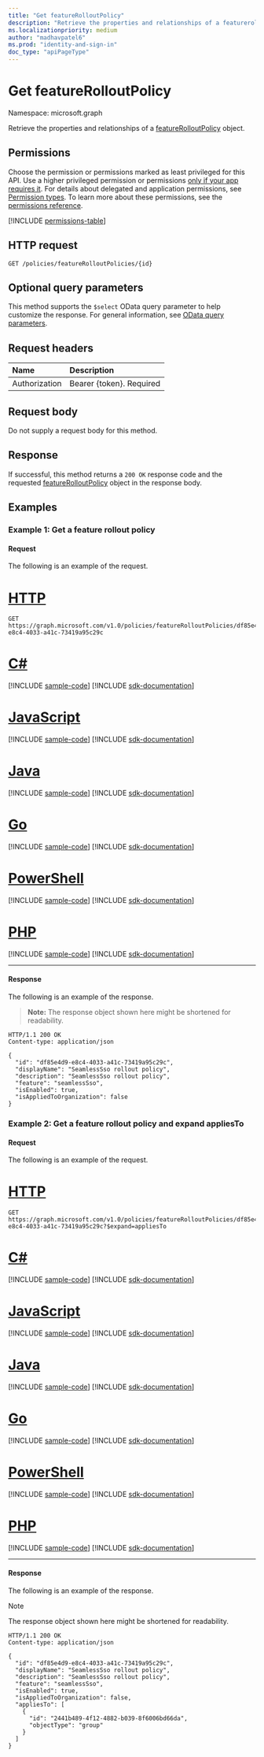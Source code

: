 ```yaml
---
title: "Get featureRolloutPolicy"
description: "Retrieve the properties and relationships of a featurerolloutpolicy object."
ms.localizationpriority: medium
author: "madhavpatel6"
ms.prod: "identity-and-sign-in"
doc_type: "apiPageType"
---
```


# Get featureRolloutPolicy

Namespace: microsoft.graph

Retrieve the properties and relationships of a [featureRolloutPolicy](../resources/featurerolloutpolicy.md) object.

## Permissions

Choose the permission or permissions marked as least privileged for this API. Use a higher privileged permission or permissions [only if your app requires it](/graph/permissions-overview#best-practices-for-using-microsoft-graph-permissions). For details about delegated and application permissions, see [Permission types](/graph/permissions-overview#permission-types). To learn more about these permissions, see the [permissions reference](/graph/permissions-reference).

<!-- { "blockType": "permissions", "name": "featurerolloutpolicy_get" } -->
[!INCLUDE [permissions-table](../includes/permissions/featurerolloutpolicy-get-permissions.md)]

## HTTP request

<!-- { "blockType": "ignored" } -->

```http
GET /policies/featureRolloutPolicies/{id}
```

## Optional query parameters

This method supports the `$select` OData query parameter to help customize the response. For general information, see [OData query parameters](/graph/query-parameters).

## Request headers

| Name      |Description|
|:----------|:----------|
| Authorization | Bearer {token}. Required |

## Request body

Do not supply a request body for this method.

## Response

If successful, this method returns a `200 OK` response code and the requested [featureRolloutPolicy](../resources/featurerolloutpolicy.md) object in the response body.

## Examples

### Example 1: Get a feature rollout policy

#### Request

The following is an example of the request.


# [HTTP](#tab/http)
<!-- {
  "blockType": "request",
  "name": "get_featurerolloutpolicy"
}-->

```msgraph-interactive
GET https://graph.microsoft.com/v1.0/policies/featureRolloutPolicies/df85e4d9-e8c4-4033-a41c-73419a95c29c
```

# [C#](#tab/csharp)
[!INCLUDE [sample-code](../includes/snippets/csharp/get-featurerolloutpolicy-csharp-snippets.md)]
[!INCLUDE [sdk-documentation](../includes/snippets/snippets-sdk-documentation-link.md)]

# [JavaScript](#tab/javascript)
[!INCLUDE [sample-code](../includes/snippets/javascript/get-featurerolloutpolicy-javascript-snippets.md)]
[!INCLUDE [sdk-documentation](../includes/snippets/snippets-sdk-documentation-link.md)]

# [Java](#tab/java)
[!INCLUDE [sample-code](../includes/snippets/java/get-featurerolloutpolicy-java-snippets.md)]
[!INCLUDE [sdk-documentation](../includes/snippets/snippets-sdk-documentation-link.md)]

# [Go](#tab/go)
[!INCLUDE [sample-code](../includes/snippets/go/get-featurerolloutpolicy-go-snippets.md)]
[!INCLUDE [sdk-documentation](../includes/snippets/snippets-sdk-documentation-link.md)]

# [PowerShell](#tab/powershell)
[!INCLUDE [sample-code](../includes/snippets/powershell/get-featurerolloutpolicy-powershell-snippets.md)]
[!INCLUDE [sdk-documentation](../includes/snippets/snippets-sdk-documentation-link.md)]

# [PHP](#tab/php)
[!INCLUDE [sample-code](../includes/snippets/php/get-featurerolloutpolicy-php-snippets.md)]
[!INCLUDE [sdk-documentation](../includes/snippets/snippets-sdk-documentation-link.md)]

---

#### Response

The following is an example of the response.

> **Note:** The response object shown here might be shortened for readability.

<!-- {
  "blockType": "response",
  "truncated": true,
  "@odata.type": "microsoft.graph.featureRolloutPolicy"
} -->

```http
HTTP/1.1 200 OK
Content-type: application/json

{
  "id": "df85e4d9-e8c4-4033-a41c-73419a95c29c",
  "displayName": "SeamlessSso rollout policy",
  "description": "SeamlessSso rollout policy",
  "feature": "seamlessSso",
  "isEnabled": true,
  "isAppliedToOrganization": false
}
```

### Example 2: Get a feature rollout policy and expand appliesTo

#### Request

The following is an example of the request.


# [HTTP](#tab/http)
<!-- {
  "blockType": "request",
  "name": "get_featurerolloutpolicy_expand_appliesTo"
}-->

```msgraph-interactive
GET https://graph.microsoft.com/v1.0/policies/featureRolloutPolicies/df85e4d9-e8c4-4033-a41c-73419a95c29c?$expand=appliesTo
```

# [C#](#tab/csharp)
[!INCLUDE [sample-code](../includes/snippets/csharp/get-featurerolloutpolicy-expand-appliesto-csharp-snippets.md)]
[!INCLUDE [sdk-documentation](../includes/snippets/snippets-sdk-documentation-link.md)]

# [JavaScript](#tab/javascript)
[!INCLUDE [sample-code](../includes/snippets/javascript/get-featurerolloutpolicy-expand-appliesto-javascript-snippets.md)]
[!INCLUDE [sdk-documentation](../includes/snippets/snippets-sdk-documentation-link.md)]

# [Java](#tab/java)
[!INCLUDE [sample-code](../includes/snippets/java/get-featurerolloutpolicy-expand-appliesto-java-snippets.md)]
[!INCLUDE [sdk-documentation](../includes/snippets/snippets-sdk-documentation-link.md)]

# [Go](#tab/go)
[!INCLUDE [sample-code](../includes/snippets/go/get-featurerolloutpolicy-expand-appliesto-go-snippets.md)]
[!INCLUDE [sdk-documentation](../includes/snippets/snippets-sdk-documentation-link.md)]

# [PowerShell](#tab/powershell)
[!INCLUDE [sample-code](../includes/snippets/powershell/get-featurerolloutpolicy-expand-appliesto-powershell-snippets.md)]
[!INCLUDE [sdk-documentation](../includes/snippets/snippets-sdk-documentation-link.md)]

# [PHP](#tab/php)
[!INCLUDE [sample-code](../includes/snippets/php/get-featurerolloutpolicy-expand-appliesto-php-snippets.md)]
[!INCLUDE [sdk-documentation](../includes/snippets/snippets-sdk-documentation-link.md)]

---

#### Response

The following is an example of the response.

> [!NOTE]
> The response object shown here might be shortened for readability.

<!-- {
  "blockType": "response",
  "truncated": true,
  "@odata.type": "microsoft.graph.featureRolloutPolicy"
} -->

```http
HTTP/1.1 200 OK
Content-type: application/json

{
  "id": "df85e4d9-e8c4-4033-a41c-73419a95c29c",
  "displayName": "SeamlessSso rollout policy",
  "description": "SeamlessSso rollout policy",
  "feature": "seamlessSso",
  "isEnabled": true,
  "isAppliedToOrganization": false,
  "appliesTo": [
    {
      "id": "2441b489-4f12-4882-b039-8f6006bd66da",
      "objectType": "group"
    }
  ]
}
```

<!-- uuid: 16cd6b66-4b1a-43a1-adaf-3a886856ed98
2019-02-04 14:57:30 UTC -->
<!-- {
  "type": "#page.annotation",
  "description": "Get featureRolloutPolicy",
  "keywords": "",
  "section": "documentation",
  "tocPath": ""
}-->


